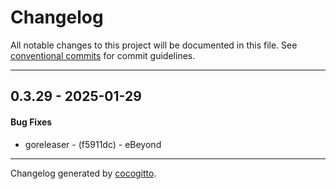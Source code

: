 # Changelog
All notable changes to this project will be documented in this file. See [conventional commits](https://www.conventionalcommits.org/) for commit guidelines.

- - -
## 0.3.29 - 2025-01-29
#### Bug Fixes
- goreleaser - (f5911dc) - eBeyond

- - -

Changelog generated by [cocogitto](https://github.com/cocogitto/cocogitto).